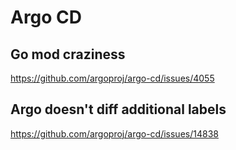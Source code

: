 # Argo CD
## Go mod craziness
https://github.com/argoproj/argo-cd/issues/4055
## Argo doesn't diff additional labels
https://github.com/argoproj/argo-cd/issues/14838